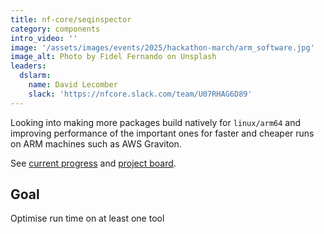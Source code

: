 ```yaml
---
title: nf-core/seqinspector
category: components
intro_video: ''
image: '/assets/images/events/2025/hackathon-march/arm_software.jpg'
image_alt: Photo by Fidel Fernando on Unsplash
leaders:
  dslarm:
    name: David Lecomber
    slack: 'https://nfcore.slack.com/team/U07RHAG6D89'
---
```


Looking into making more packages build natively for `linux/arm64` and improving performance of the important ones for faster and cheaper runs on ARM machines such as AWS Graviton.

See [current progress](https://github.com/ewels/nf-core-arm-discovery)
and [project board](https://github.com/orgs/nf-core/projects/89).

## Goal

Optimise run time on at least one tool
